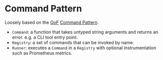 # Command Pattern

Loosely based on the [GoF](https://en.wikipedia.org/wiki/Design_Patterns) [Command Pattern](https://en.wikipedia.org/wiki/Command_pattern).

* `Command`: a function that takes untyped string arguments and returns an error. e.g. a CLI tool entry point.
* `Registry`: a set of commands that can be invoked by name.
* `Runner`: executes a `Command` in a `Registry` with optional instrumentation such as Prometheus metrics.